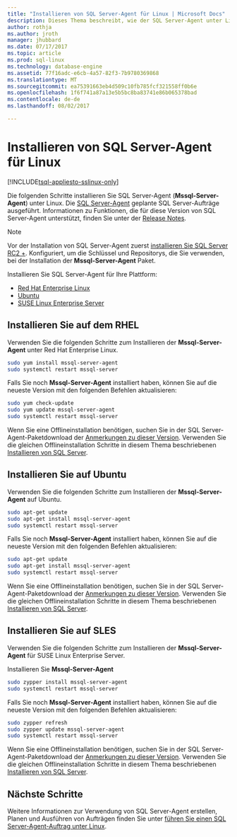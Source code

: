 ```yaml
---
title: "Installieren von SQL Server-Agent für Linux | Microsoft Docs"
description: Dieses Thema beschreibt, wie der SQL Server-Agent unter Linux zu installieren.
author: rothja
ms.author: jroth
manager: jhubbard
ms.date: 07/17/2017
ms.topic: article
ms.prod: sql-linux
ms.technology: database-engine
ms.assetid: 77f16adc-e6cb-4a57-82f3-7b9780369868
ms.translationtype: MT
ms.sourcegitcommit: ea75391663eb4d509c10fb785fcf321558ff0b6e
ms.openlocfilehash: 1f6f741a87a13e5b5bc8ba83741e86b065378bad
ms.contentlocale: de-de
ms.lasthandoff: 08/02/2017

---
```

# <a name="install-sql-server-agent-on-linux"></a>Installieren von SQL Server-Agent für Linux

[!INCLUDE[tsql-appliesto-sslinux-only](../../docs/includes/tsql-appliesto-sslinux-only.md)]

Die folgenden Schritte installieren Sie SQL Server-Agent (**Mssql-Server-Agent**) unter Linux. Die [SQL Server-Agent](https://docs.microsoft.com/sql/ssms/agent/sql-server-agent) geplante SQL Server-Aufträge ausgeführt. Informationen zu Funktionen, die für diese Version von SQL Server-Agent unterstützt, finden Sie unter der [Release Notes](sql-server-linux-release-notes.md).

> [!NOTE]
> Vor der Installation von SQL Server-Agent zuerst [installieren Sie SQL Server RC2 +](sql-server-linux-setup.md#platforms). Konfiguriert, um die Schlüssel und Repositorys, die Sie verwenden, bei der Installation der **Mssql-Server-Agent** Paket.

Installieren Sie SQL Server-Agent für Ihre Plattform:

- [Red Hat Enterprise Linux](#RHEL)
- [Ubuntu](#ubuntu)
- [SUSE Linux Enterprise Server](#SLES)

## <a name="RHEL">Installieren Sie auf dem RHEL</a>

Verwenden Sie die folgenden Schritte zum Installieren der **Mssql-Server-Agent** unter Red Hat Enterprise Linux. 

```bash
sudo yum install mssql-server-agent
sudo systemctl restart mssql-server
```

Falls Sie noch **Mssql-Server-Agent** installiert haben, können Sie auf die neueste Version mit den folgenden Befehlen aktualisieren:

```bash
sudo yum check-update
sudo yum update mssql-server-agent
sudo systemctl restart mssql-server
```

Wenn Sie eine Offlineinstallation benötigen, suchen Sie in der SQL Server-Agent-Paketdownload der [Anmerkungen zu dieser Version](sql-server-linux-release-notes.md). Verwenden Sie die gleichen Offlineinstallation Schritte in diesem Thema beschriebenen [Installieren von SQL Server](sql-server-linux-setup.md#offline).

## <a name="ubuntu">Installieren Sie auf Ubuntu</a>

Verwenden Sie die folgenden Schritte zum Installieren der **Mssql-Server-Agent** auf Ubuntu. 

```bash
sudo apt-get update 
sudo apt-get install mssql-server-agent
sudo systemctl restart mssql-server
```

Falls Sie noch **Mssql-Server-Agent** installiert haben, können Sie auf die neueste Version mit den folgenden Befehlen aktualisieren:

```bash
sudo apt-get update 
sudo apt-get install mssql-server-agent
sudo systemctl restart mssql-server
```

Wenn Sie eine Offlineinstallation benötigen, suchen Sie in der SQL Server-Agent-Paketdownload der [Anmerkungen zu dieser Version](sql-server-linux-release-notes.md). Verwenden Sie die gleichen Offlineinstallation Schritte in diesem Thema beschriebenen [Installieren von SQL Server](sql-server-linux-setup.md#offline).

## <a name="SLES">Installieren Sie auf SLES</a>

Verwenden Sie die folgenden Schritte zum Installieren der **Mssql-Server-Agent** für SUSE Linux Enterprise Server. 

Installieren Sie **Mssql-Server-Agent** 

```bash
sudo zypper install mssql-server-agent
sudo systemctl restart mssql-server
```

Falls Sie noch **Mssql-Server-Agent** installiert haben, können Sie auf die neueste Version mit den folgenden Befehlen aktualisieren:

```bash
sudo zypper refresh
sudo zypper update mssql-server-agent
sudo systemctl restart mssql-server
```

Wenn Sie eine Offlineinstallation benötigen, suchen Sie in der SQL Server-Agent-Paketdownload der [Anmerkungen zu dieser Version](sql-server-linux-release-notes.md). Verwenden Sie die gleichen Offlineinstallation Schritte in diesem Thema beschriebenen [Installieren von SQL Server](sql-server-linux-setup.md#offline).

## <a name="next-steps"></a>Nächste Schritte
Weitere Informationen zur Verwendung von SQL Server-Agent erstellen, Planen und Ausführen von Aufträgen finden Sie unter [führen Sie einen SQL Server-Agent-Auftrag unter Linux](sql-server-linux-run-sql-server-agent-job.md).

